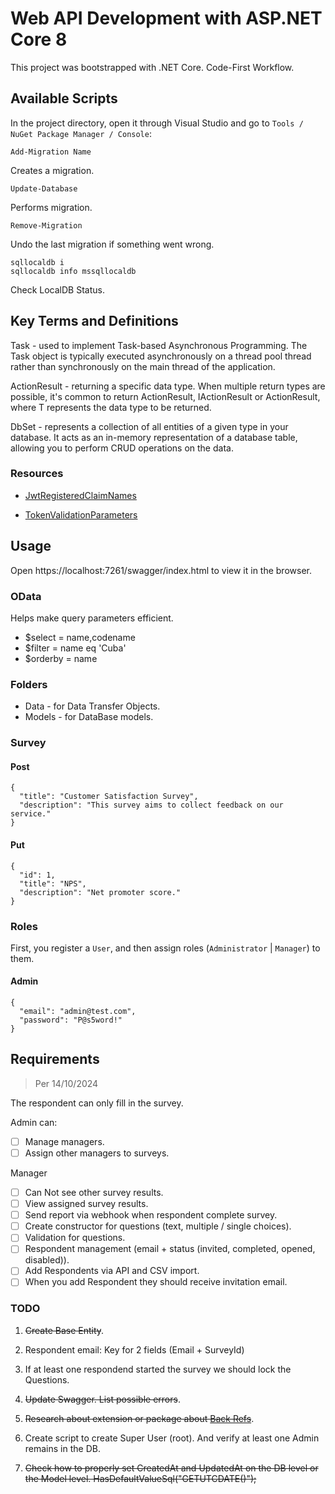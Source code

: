 # Web API Development with ASP.NET Core 8

This project was bootstrapped with .NET Core. Code-First Workflow.

## Available Scripts

In the project directory, open it through Visual Studio and go to `Tools / NuGet Package Manager / Console`:

```
Add-Migration Name
```

Creates a migration.

```
Update-Database
```

Performs migration.

```
Remove-Migration
```

Undo the last migration if something went wrong.

```
sqllocaldb i
sqllocaldb info mssqllocaldb
```

Check LocalDB Status.

## Key Terms and Definitions

Task - used to implement Task-based Asynchronous Programming. The Task object is typically executed asynchronously on a thread pool thread rather than synchronously on the main thread of the application.

ActionResult - returning a specific data type. When multiple return types are possible, it's common to return ActionResult, IActionResult or ActionResult<T>, where T represents the data type to be returned.

DbSet - represents a collection of all entities of a given type in your database. It acts as an in-memory representation of a database table, allowing you to perform CRUD operations on the data.


### Resources

- [JwtRegisteredClaimNames](https://learn.microsoft.com/en-us/dotnet/api/system.identitymodel.tokens.jwt.jwtregisteredclaimnames?view=msal-web-dotnet-latest)

- [TokenValidationParameters](https://learn.microsoft.com/en-us/dotnet/api/microsoft.identitymodel.tokens.tokenvalidationparameters?view=msal-web-dotnet-latest)

## Usage

Open https://localhost:7261/swagger/index.html to view it in the browser.

### OData

Helps make query parameters efficient.

- $select = name,codename
- $filter = name eq 'Cuba'
- $orderby = name

### Folders

- Data - for Data Transfer Objects.
- Models - for DataBase models.

### Survey

#### Post 

```
{
  "title": "Customer Satisfaction Survey",
  "description": "This survey aims to collect feedback on our service."
}
```

#### Put

```
{
  "id": 1,
  "title": "NPS",
  "description": "Net promoter score."
}
```

### Roles

First, you register a `User`, and then assign roles (`Administrator` | `Manager`) to them.

#### Admin

```
{
  "email": "admin@test.com",
  "password": "P@s5word!"
}
```

## Requirements

> Per 14/10/2024

The respondent can only fill in the survey.

Admin can:
- [ ] Manage managers.
- [ ] Assign other managers to surveys.

Manager
- [ ] Can Not see other survey results.
- [ ] View assigned survey results.
- [ ] Send report via webhook when respondent complete survey.
- [ ] Create constructor for questions (text, multiple / single choices).
- [ ] Validation for questions.
- [ ] Respondent management (email + status (invited, completed, opened, disabled)).
- [ ] Add Respondents via API and CSV import.
- [ ] When you add Respondent they should receive invitation email.

### TODO

1. ~~Create Base Entity~~.

2. Respondent email:
Key for 2 fields (Email + SurveyId)

3. If at least one respondend started the survey we should lock the Questions.

4. ~~Update Swagger. List possible errors~~.

5. ~~Research about extension or package about [Back Refs](https://learn.microsoft.com/en-us/ef/core/modeling/relationships/mapping-attributes#inversepropertyattribute)~~.

6. Create script to create Super User (root). And verify at least one Admin remains in the DB.

7. ~~Check how to properly set CreatedAt and UpdatedAt on the DB level or the Model level. HasDefaultValueSql("GETUTCDATE()");~~
